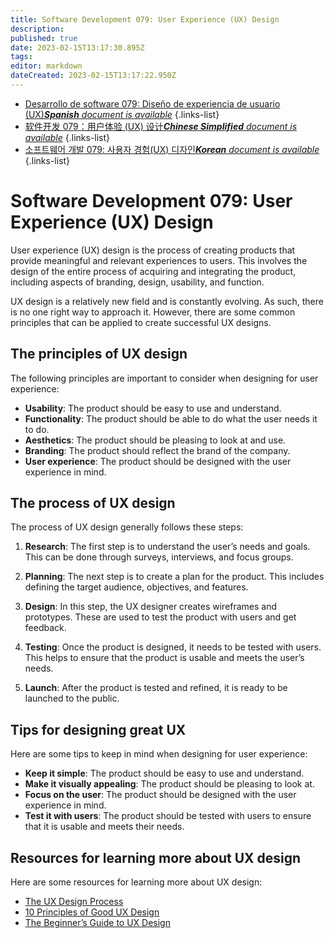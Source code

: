 ```yaml
---
title: Software Development 079: User Experience (UX) Design
description: 
published: true
date: 2023-02-15T13:17:30.895Z
tags: 
editor: markdown
dateCreated: 2023-02-15T13:17:22.950Z
---
```


- [Desarrollo de software 079: Diseño de experiencia de usuario (UX)***Spanish** document is available*](/es/Knowledge-base/Software-Development/Learning/software-development-079-user-experience-ux-design)
{.links-list}
- [软件开发 079：用户体验 (UX) 设计***Chinese Simplified** document is available*](/zh/Knowledge-base/Software-Development/Learning/software-development-079-user-experience-ux-design)
{.links-list}
- [소프트웨어 개발 079: 사용자 경험(UX) 디자인***Korean** document is available*](/ko/Knowledge-base/Software-Development/Learning/software-development-079-user-experience-ux-design)
{.links-list}


# Software Development 079: User Experience (UX) Design

User experience (UX) design is the process of creating products that provide meaningful and relevant experiences to users. This involves the design of the entire process of acquiring and integrating the product, including aspects of branding, design, usability, and function.

UX design is a relatively new field and is constantly evolving. As such, there is no one right way to approach it. However, there are some common principles that can be applied to create successful UX designs.

## The principles of UX design

The following principles are important to consider when designing for user experience:

- **Usability**: The product should be easy to use and understand.
- **Functionality**: The product should be able to do what the user needs it to do.
- **Aesthetics**: The product should be pleasing to look at and use.
- **Branding**: The product should reflect the brand of the company.
- **User experience**: The product should be designed with the user experience in mind.

## The process of UX design

The process of UX design generally follows these steps:

1. **Research**: The first step is to understand the user’s needs and goals. This can be done through surveys, interviews, and focus groups.

2. **Planning**: The next step is to create a plan for the product. This includes defining the target audience, objectives, and features.

3. **Design**: In this step, the UX designer creates wireframes and prototypes. These are used to test the product with users and get feedback.

4. **Testing**: Once the product is designed, it needs to be tested with users. This helps to ensure that the product is usable and meets the user’s needs.

5. **Launch**: After the product is tested and refined, it is ready to be launched to the public.

## Tips for designing great UX

Here are some tips to keep in mind when designing for user experience:

- **Keep it simple**: The product should be easy to use and understand.
- **Make it visually appealing**: The product should be pleasing to look at.
- **Focus on the user**: The product should be designed with the user experience in mind.
- **Test it with users**: The product should be tested with users to ensure that it is usable and meets their needs.

## Resources for learning more about UX design

Here are some resources for learning more about UX design:

- [The UX Design Process](https://www.uxpin.com/studio/blog/the-ux-design-process/)
- [10 Principles of Good UX Design](https://www.smashingmagazine.com/2012/11/10-principles-of-good-ux-design/)
- [The Beginner’s Guide to UX Design](https://www.invisionapp.com/inside-design/beginners-guide-to-ux-design/)